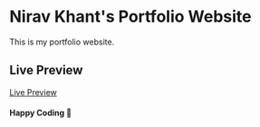 # **Nirav Khant's Portfolio Website**

This is my portfolio website.


## **Live Preview**

[Live Preview](https://example.netlify.app/ "Nirav Khant's Portfolio")

#### Happy Coding 🚀
